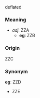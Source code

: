 deflated
### Meaning
+ _adj_: ZZA
	+ __eg__: ZZB

### Origin

ZZC

### Synonym

__eg__: ZZD

+ ZZE


